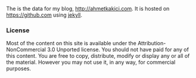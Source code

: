 The is the data for my blog, <http://ahmetkakici.com>. It is hosted on <https://github.com> using [jekyll](https://github.com/mojombo/jekyll).

### License
Most of the content on this site is available under the Attribution-NonCommercial 3.0 Unported license. You should not have paid for any of this content. You are free to copy, distribute, modify or display any or all of the material. However you may not use it, in any way, for commercial purposes.